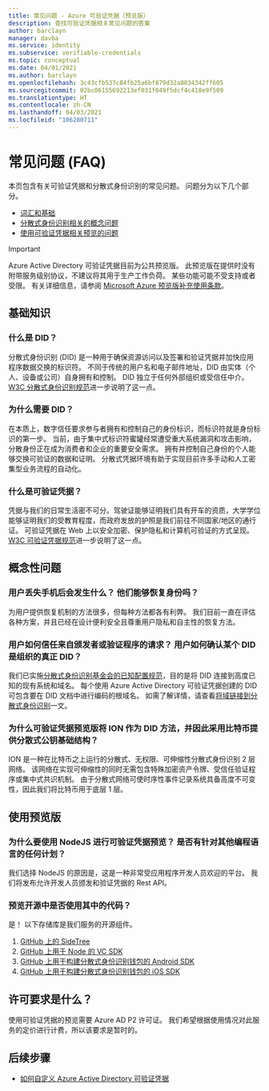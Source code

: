 ```yaml
---
title: 常见问题 - Azure 可验证凭据（预览版）
description: 查找可验证凭据相关常见问题的答案
author: barclayn
manager: davba
ms.service: identity
ms.subservice: verifiable-credentials
ms.topic: conceptual
ms.date: 04/01/2021
ms.author: barclayn
ms.openlocfilehash: 3c43cfb537c84fb25a6bf879d32a8034342ff605
ms.sourcegitcommit: 02bc06155692213ef031f049f5dcf4c418e9f509
ms.translationtype: HT
ms.contentlocale: zh-CN
ms.lasthandoff: 04/03/2021
ms.locfileid: "106280711"
---
```

# <a name="frequently-asked-questions-faq"></a>常见问题 (FAQ)

本页包含有关可验证凭据和分散式身份识别的常见问题。 问题分为以下几个部分。

- [词汇和基础](#the-basics)
- [分散式身份识别相关的概念问题](#conceptual-questions)
- [使用可验证凭据相关预览的问题](#using-the-preview)

> [!IMPORTANT]
> Azure Active Directory 可验证凭据目前为公共预览版。
> 此预览版在提供时没有附带服务级别协议，不建议将其用于生产工作负荷。 某些功能可能不受支持或者受限。 有关详细信息，请参阅 [Microsoft Azure 预览版补充使用条款](https://azure.microsoft.com/support/legal/preview-supplemental-terms/)。

## <a name="the-basics"></a>基础知识

### <a name="what-is-a-did"></a>什么是 DID？ 

分散式身份识别 (DID) 是一种用于确保资源访问以及签署和验证凭据并加快应用程序数据交换的标识符。 不同于传统的用户名和电子邮件地址，DID 由实体（个人、设备或公司）自身拥有和控制。 DID 独立于任何外部组织或受信任中介。 [W3C 分散式身份识别规范](https://www.w3.org/TR/did-core/)进一步说明了这一点。

### <a name="why-do-we-need-a-did"></a>为什么需要 DID？

在本质上，数字信任要求参与者拥有和控制自己的身份标识，而标识符就是身份标识的第一步。
当前，由于集中式标识符蜜罐经常遭受重大系统漏洞和攻击影响，分散身份正在成为消费者和企业的重要安全需求。
拥有并控制自己身份的个人能够交换可验证的数据和证明。 分散式凭据环境有助于实现目前许多手动和人工密集型业务流程的自动化。

### <a name="what-is-a-verifiable-credential"></a>什么是可验证凭据？ 

凭据与我们的日常生活密不可分。驾驶证能够证明我们具有开车的资质，大学学位能够证明我们的受教育程度，而政府发放的护照是我们前往不同国家/地区的通行证。 可验证凭据在 Web 上以安全加密、保护隐私和计算机可验证的方式呈现。 [W3C 可验证凭据规范](https://www.w3.org/TR/vc-data-model//)进一步说明了这一点。


## <a name="conceptual-questions"></a>概念性问题

### <a name="what-happens-when-a-user-loses-their-phone-can-they-recover-their-identity"></a>用户丢失手机后会发生什么？ 他们能够恢复身份吗？

为用户提供恢复机制的方法很多，但每种方法都各有利弊。 我们目前一直在评估各种方案，并且已经在设计便利安全且尊重用户隐私和自主性的恢复方法。

### <a name="how-can-a-user-trust-a-request-from-an-issuer-or-verifier-how-do-they-know-a-did-is-the-real-did-for-an-organization"></a>用户如何信任来自颁发者或验证程序的请求？ 用户如何确认某个 DID 是组织的真正 DID？

我们已实施[分散式身份识别基金会的已知配置规范](https://identity.foundation/.well-known/resources/did-configuration/)，目的是将 DID 连接到高度已知的现有系统和域名。 每个使用 Azure Active Directory 可验证凭据创建的 DID 可包含要在 DID 文档中进行编码的根域名。 如需了解详情，请查看[将域链接到分散式身份识别](how-to-dnsbind.md)一文。  

### <a name="why-does-the-verifiable-credential-preview-use-ion-as-its-did-method-and-therefore-bitcoin-to-provide-decentralized-public-key-infrastructure"></a>为什么可验证凭据预览版将 ION 作为 DID 方法，并因此采用比特币提供分散式公钥基础结构？

ION 是一种在比特币之上运行的分散式、无权限、可伸缩性分散式身份识别 2 层网络。 该网络在实现可伸缩性的同时无需包含特殊加密资产令牌、受信任验证程序或集中式共识机制。 由于分散式网络可使时序性事件记录系统具备高度不可变性，因此我们将比特币用于底层 1 层。

## <a name="using-the-preview"></a>使用预览版

### <a name="why-must-i-use-nodejs-for-the-verifiable-credentials-preview-any-plans-for-other-programming-languages"></a>为什么要使用 NodeJS 进行可验证凭据预览？ 是否有针对其他编程语言的任何计划？ 

我们选择 NodeJS 的原因是，这是一种非常受应用程序开发人员欢迎的平台。 我们将发布允许开发人员颁发和验证凭据的 Rest API。 

### <a name="is-any-of-the-code-used-in-the-preview-open-source"></a>预览开源中是否使用其中的代码？

是！ 以下存储库是我们服务的开源组件。

1. [GitHub 上的 SideTree](https://github.com/decentralized-identity/sidetree)
2. [GitHub 上用于 Node 的 VC SDK](https://github.com/microsoft/VerifiableCredentials-Verification-SDK-Typescript)
3. [GitHub 上用于构建分散式身份识别钱包的 Android SDK](https://github.com/microsoft/VerifiableCredential-SDK-Android)
4. [GitHub 上用于构建分散式身份识别钱包的 iOS SDK](https://github.com/microsoft/VerifiableCredential-SDK-iOS)


## <a name="what-are-the-licensing-requirements"></a>许可要求是什么？

使用可验证凭据的预览需要 Azure AD P2 许可证。 我们希望根据使用情况对此服务的定价进行计费，所以该要求是暂时的。 


## <a name="next-steps"></a>后续步骤

- [如何自定义 Azure Active Directory 可验证凭据](credential-design.md)
